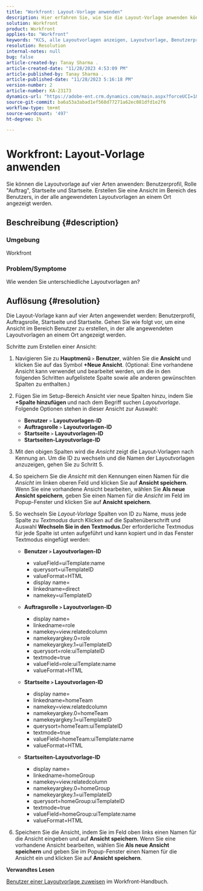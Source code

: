 ```yaml
---
title: "Workfront: Layout-Vorlage anwenden"
description: Hier erfahren Sie, wie Sie die Layout-Vorlage anwenden können.
solution: Workfront
product: Workfront
applies-to: "Workfront"
keywords: "KCS, alle Layoutvorlagen anzeigen, Layoutvorlage, Benutzerprofil, Rolle, Startseite, Startseite, Workfront"
resolution: Resolution
internal-notes: null
bug: false
article-created-by: Tanay Sharma .
article-created-date: "11/28/2023 4:53:09 PM"
article-published-by: Tanay Sharma .
article-published-date: "11/28/2023 5:16:18 PM"
version-number: 2
article-number: KA-23173
dynamics-url: "https://adobe-ent.crm.dynamics.com/main.aspx?forceUCI=1&pagetype=entityrecord&etn=knowledgearticle&id=be19a899-0e8e-ee11-8179-6045bd006704"
source-git-commit: ba6a53a3abad1ef568d77271a62ec081dfd1e2f6
workflow-type: tm+mt
source-wordcount: '497'
ht-degree: 1%

---
```


# Workfront: Layout-Vorlage anwenden


Sie können die Layoutvorlage auf vier Arten anwenden: Benutzerprofil, Rolle &quot;Auftrag&quot;, Startseite und Startseite. Erstellen Sie eine Ansicht im Bereich des Benutzers, in der alle angewendeten Layoutvorlagen an einem Ort angezeigt werden.

## Beschreibung {#description}


### Umgebung

Workfront



### Problem/Symptome

Wie wenden Sie unterschiedliche Layoutvorlagen an?


## Auflösung {#resolution}


Die Layout-Vorlage kann auf vier Arten angewendet werden: Benutzerprofil, Auftragsrolle, Startseite und Startseite. Gehen Sie wie folgt vor, um eine Ansicht im Bereich Benutzer zu erstellen, in der alle angewendeten Layoutvorlagen an einem Ort angezeigt werden.

Schritte zum Erstellen einer Ansicht:

1. Navigieren Sie zu <b>Hauptmenü </b>`>`  <b>Benutzer</b>, wählen Sie die <b>Ansicht </b>und klicken Sie auf das Symbol <b>+Neue Ansicht</b>. (Optional: Eine vorhandene Ansicht kann verwendet und bearbeitet werden, um die in den folgenden Schritten aufgelistete Spalte sowie alle anderen gewünschten Spalten zu enthalten.)
2. Fügen Sie im Setup-Bereich Ansicht vier neue Spalten hinzu, indem Sie <b>+Spalte hinzufügen </b>und nach dem Begriff suchen *Layoutvorlage*. Folgende Optionen stehen in dieser Ansicht zur Auswahl:

   - <b>Benutzer</b> `>`  <b>Layoutvorlagen-ID</b>
   - <b>Auftragsrolle </b>`>`  <b>Layoutvorlagen-ID</b>
   - <b>Startseite </b>`>`  <b>Layoutvorlagen-ID</b>
   - <b>Startseiten-Layoutvorlage-ID</b>
3. Mit den obigen Spalten wird die *Ansicht* zeigt die Layout-Vorlagen nach Kennung an. Um die ID zu wechseln und die Namen der Layoutvorlagen anzuzeigen, gehen Sie zu Schritt 5.
4. So speichern Sie die *Ansicht* mit den Kennungen einen Namen für die *Ansicht* im linken oberen Feld und klicken Sie auf <b>Ansicht speichern</b>. Wenn Sie eine vorhandene Ansicht bearbeiten, wählen Sie <b>Als neue Ansicht speichern</b>, geben Sie einen Namen für die *Ansicht* im Feld im Popup-Fenster und klicken Sie auf <b>Ansicht speichern</b>.
5. So wechseln Sie *Layout-Vorlage* Spalten von ID zu Name, muss jede Spalte zu *Textmodus* durch Klicken auf die Spaltenüberschrift und Auswahl <b>Wechseln Sie in den Textmodus.</b>Der erforderliche Textmodus für jede Spalte ist unten aufgeführt und kann kopiert und in das Fenster Textmodus eingefügt werden:
   - <b>Benutzer `>`  Layoutvorlagen-ID </b>
      - valueField=uiTemplate:name
      - querysort=uiTemplateID
      - valueFormat=HTML
      - display name=
      - linkedname=direct
      - namekey=uiTemplateID


   - <b>Auftragsrolle `>`  Layoutvorlagen-ID </b>
      - display name=
      - linkedname=role
      - namekey=view.relatedcolumn
      - namekeyargkey.0=role
      - namekeyargkey.1=uiTemplateID
      - querysort=role:uiTemplateID
      - textmode=true
      - valueField=role:uiTemplate:name
      - valueFormat=HTML


   - <b>Startseite `>`  Layoutvorlagen-ID</b>
      - display name=
      - linkedname=homeTeam
      - namekey=view.relatedcolumn
      - namekeyargkey.0=homeTeam
      - namekeyargkey.1=uiTemplateID
      - querysort=homeTeam:uiTemplateID
      - textmode=true
      - valueField=homeTeam:uiTemplate:name
      - valueFormat=HTML


   - <b>Startseiten-Layoutvorlage-ID </b>
      - display name=
      - linkedname=homeGroup
      - namekey=view.relatedcolumn
      - namekeyargkey.0=homeGroup
      - namekeyargkey.1=uiTemplateID
      - querysort=homeGroup:uiTemplateID
      - textmode=true
      - valueField=homeGroup:uiTemplate:name
      - valueFormat=HTML
6. Speichern Sie die Ansicht, indem Sie im Feld oben links einen Namen für die Ansicht eingeben und auf <b>Ansicht speichern</b>. Wenn Sie eine vorhandene Ansicht bearbeiten, wählen Sie <b>Als neue Ansicht speichern</b> und geben Sie im Popup-Fenster einen Namen für die Ansicht ein und klicken Sie auf <b>Ansicht speichern</b>.


<b>Verwandtes Lesen</b>

[Benutzer einer Layoutvorlage zuweisen](https://experienceleague.adobe.com/docs/workfront/using/administration-and-setup/customize/layout-templates/assign-users-to-layout-template.html) im Workfront-Handbuch.
